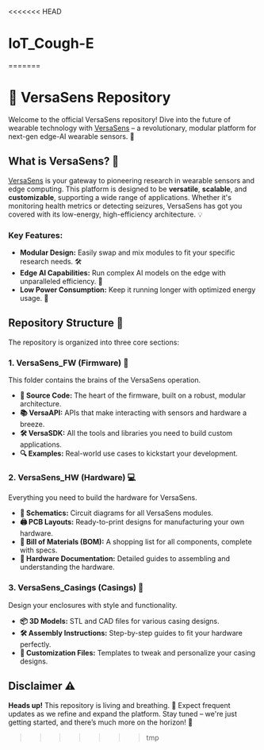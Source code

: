 <<<<<<< HEAD
# IoT_Cough-E
=======

# 🦾 VersaSens Repository

Welcome to the official VersaSens repository! Dive into the future of wearable technology with [VersaSens](https://www.epfl.ch/labs/esl/research/smart-wearables/versasens/) – a revolutionary, modular platform for next-gen edge-AI wearable sensors. 🚀

## What is VersaSens? 🤔

[VersaSens](https://www.epfl.ch/labs/esl/research/smart-wearables/versasens/) is your gateway to pioneering research in wearable sensors and edge computing. This platform is designed to be **versatile**, **scalable**, and **customizable**, supporting a wide range of applications. Whether it's monitoring health metrics or detecting seizures, VersaSens has got you covered with its low-energy, high-efficiency architecture. 💡

### Key Features:
- **Modular Design:** Easily swap and mix modules to fit your specific research needs. 🛠️
- **Edge AI Capabilities:** Run complex AI models on the edge with unparalleled efficiency. 🤖
- **Low Power Consumption:** Keep it running longer with optimized energy usage. 🔋

## Repository Structure 📂

The repository is organized into three core sections:

### 1. VersaSens_FW (Firmware) 🧩
This folder contains the brains of the VersaSens operation.
- **📝 Source Code:** The heart of the firmware, built on a robust, modular architecture.
- **📚 VersaAPI:** APIs that make interacting with sensors and hardware a breeze.
- **🛠️ VersaSDK:** All the tools and libraries you need to build custom applications.
- **🔍 Examples:** Real-world use cases to kickstart your development.

### 2. VersaSens_HW (Hardware) 💻
Everything you need to build the hardware for VersaSens.
- **📜 Schematics:** Circuit diagrams for all VersaSens modules.
- **🖨️ PCB Layouts:** Ready-to-print designs for manufacturing your own hardware.
- **🛒 Bill of Materials (BOM):** A shopping list for all components, complete with specs.
- **📘 Hardware Documentation:** Detailed guides to assembling and understanding the hardware.

### 3. VersaSens_Casings (Casings) 🧱
Design your enclosures with style and functionality.
- **📦 3D Models:** STL and CAD files for various casing designs.
- **🛠️ Assembly Instructions:** Step-by-step guides to fit your hardware perfectly.
- **🎨 Customization Files:** Templates to tweak and personalize your casing designs.

## Disclaimer ⚠️

**Heads up!** This repository is living and breathing. 🌱 Expect frequent updates as we refine and expand the platform. Stay tuned – we're just getting started, and there’s much more on the horizon! 🌅
>>>>>>> tmp
